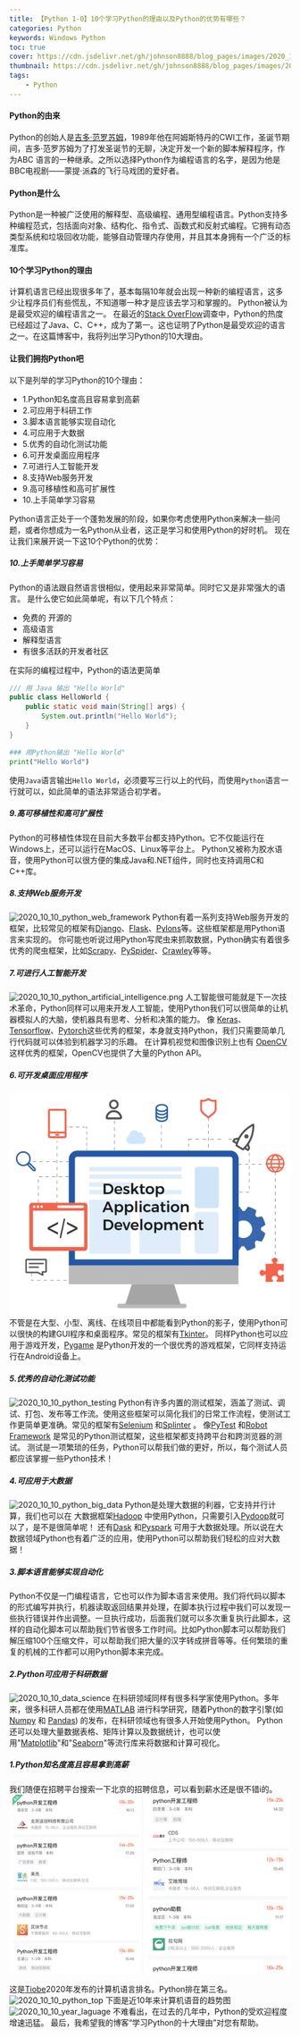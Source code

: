 ```yaml
---
title: 【Python 1-0】10个学习Python的理由以及Python的优势有哪些？
categories: Python
keywords: Windows Python
toc: true
cover: https://cdn.jsdelivr.net/gh/johnson8888/blog_pages/images/2020_10_10_python_artificial_intelligence.png
thumbnail: https://cdn.jsdelivr.net/gh/johnson8888/blog_pages/images/2020_10_10_python_artificial_intelligence.png
tags:
    - Python
---
```

#### **Python的由来**
Python的创始人是[吉多·范罗苏姆](https://baike.baidu.com/item/%E5%90%89%E5%A4%9A%C2%B7%E8%8C%83%E7%BD%97%E8%8B%8F%E5%A7%86)，1989年他在阿姆斯特丹的CWI工作，圣诞节期间，吉多·范罗苏姆为了打发圣诞节的无聊，决定开发一个新的脚本解释程序，作为ABC 语言的一种继承。之所以选择Python作为编程语言的名字，是因为他是BBC电视剧——蒙提·派森的飞行马戏团的爱好者。
#### **Python是什么**
Python是一种被广泛使用的解释型、高级编程、通用型编程语言。Python支持多种编程范式，包括面向对象、结构化、指令式、函数式和反射式编程。它拥有动态类型系统和垃圾回收功能，能够自动管理内存使用，并且其本身拥有一个广泛的标准库。
<!--more-->
#### **10个学习Python的理由**
计算机语言已经出现很多年了，基本每隔10年就会出现一种新的编程语言，这多少让程序员们有些慌乱，不知道哪一种才是应该去学习和掌握的。
Python被认为是最受欢迎的编程语言之一。
在最近的[Stack OverFlow](https://stackoverflow.com/)调查中，Python的热度已经超过了Java、C、C++，成为了第一。这也证明了Python是最受欢迎的语言之一。在这篇博客中，我将列出学习Python的10大理由。
#### **让我们拥抱Python吧**
以下是列举的学习Python的10个理由：
- 1.Python知名度高且容易拿到高薪
- 2.可应用于科研工作
- 3.脚本语言能够实现自动化
- 4.可应用于大数据
- 5.优秀的自动化测试功能
- 6.可开发桌面应用程序
- 7.可进行人工智能开发
- 8.支持Web服务开发
- 9.高可移植性和高可扩展性
- 10.上手简单学习容易

Python语言正处于一个蓬勃发展的阶段，如果你考虑使用Python来解决一些问题，或者你想成为一名Python从业者，这正是学习和使用Python的好时机。
现在让我们来展开说一下这10个Python的优势：


##### **10.上手简单学习容易**
Python的语法跟自然语言很相似，使用起来非常简单。同时它又是非常强大的语言。
是什么使它如此简单呢，有以下几个特点：
- 免费的 开源的
- 高级语言
- 解释型语言
- 有很多活跃的开发者社区

在实际的编程过程中，Python的语法更简单
``` Java
/// 用 Java 输出 "Hello World"
public class HelloWorld {
    public static void main(String[] args) {
        System.out.println("Hello World");
    }
}
```

``` Python
### 用Python输出 "Hello World"
print("Hello World")
```
使用`Java`语言输出`Hello World`，必须要写三行以上的代码，而使用`Python`语言一行就可以，如此简单的语法非常适合初学者。
##### **9.高可移植性和高可扩展性**
Python的可移植性体现在目前大多数平台都支持Python。它不仅能运行在Windows上，还可以运行在MacOS、Linux等平台上。
Python又被称为胶水语音，使用Python可以很方便的集成Java和.NET组件，同时也支持调用C和C++库。
##### **8.支持Web服务开发**
![2020_10_10_python_web_framework](https://cdn.jsdelivr.net/gh/johnson8888/blog_pages/images/2020_10_10_python_web_framework.jpg)
Python有着一系列支持Web服务开发的框架，比较常见的框架有[Django](https://github.com/django/django)、[Flask](https://github.com/pallets/flask)、[Pylons](https://pylonsproject.org/)等。这些框架都是用Python语言来实现的。
你可能也听说过用Python写爬虫来抓取数据，Python确实有着很多优秀的爬虫框架，比如[Scrapy](https://scrapy.org/)、[PySpider](https://github.com/binux/pyspider)、[Crawley](http://project.crawley-cloud.com/)等等。

##### **7.可进行人工智能开发**
![2020_10_10_python_artificial_intelligence.png](https://cdn.jsdelivr.net/gh/johnson8888/blog_pages/images/2020_10_10_python_artificial_intelligence.png)
人工智能很可能就是下一次技术革命，Python同样可以用来开发人工智能，使用Python我们可以很简单的让机器模拟人的大脑，使机器具有思考、分析和决策的能力。
像 [Keras](https://keras.io/)、[Tensorflow](https://www.tensorflow.org/)、[Pytorch](https://pytorch.org/)这些优秀的框架，本身就支持Python，我们只需要简单几行代码就可以体验到机器学习的乐趣。
在计算机视觉和图像识别上也有 [OpenCV](https://github.com/opencv/opencv)这样优秀的框架，OpenCV也提供了大量的Python API。

##### **6.可开发桌面应用程序**
![2020_10_10_python_desktop_app_development](https://raw.githubusercontent.com/Johnson8888/blog_pages/master/images/2020_10_10_python_desktop_app_development.png)
不管是在大型、小型、离线、在线项目中都能看到Python的影子，使用Python可以很快的构建GUI程序和桌面程序。常见的框架有[Tkinter](https://docs.python.org/3/library/tkinter.html)。
同样Python也可以应用于游戏开发，[Pygame](https://www.pygame.org/news) 是Python开发的一个很优秀的游戏框架，它同样支持运行在Android设备上。

##### **5.优秀的自动化测试功能**
![2020_10_10_python_testing](https://cdn.jsdelivr.net/gh/johnson8888/blog_pages/images/2020_10_10_python_testing.png)
Python有许多内置的测试框架，涵盖了测试、调试、打包、发布等工作流。使用这些框架可以简化我们的日常工作流程，使测试工作更简单更准确。常见的框架有[Selenium](www.selenium.dev) 和[Splinter](https://pypi.org/project/splinter/) 。
像[PyTest](https://docs.pytest.org/en/stable/) 和[Robot Framework](https://robotframework.org/) 是常见的Python测试框架，这些框架都支持跨平台和跨浏览器的测试。
测试是一项繁琐的任务，Python可以帮我们做的更好，所以，每个测试人员都应该掌握一些Python技术！
##### **4.可应用于大数据**
![2020_10_10_python_big_data](https://cdn.jsdelivr.net/gh/johnson8888/blog_pages/images/2020_10_10_python_big_data.png)
Python是处理大数据的利器，它支持并行计算，我们也可以在 大数据框架[Hadoop](https://hadoop.apache.org/) 中使用Python，只需要引入[Pydoop](https://pypi.org/project/pydoop/)就可以了，是不是很简单呢！
还有[Dask](https://dask.org/) 和[Pyspark](https://pypi.org/project/pyspark/) 可用于大数据处理。所以说在大数据领域Python也有着广泛的应用，使用Python可以帮助我们轻松的应对大数据！
##### **3.脚本语言能够实现自动化**
Python不仅是一门编程语言，它也可以作为脚本语言来使用。我们将代码以脚本的形式编写并执行，机器读取返回结果并处理，在脚本执行过程中我们可以发现一些执行错误并作出调整。一旦执行成功，后面我们就可以多次重复执行此脚本，这样的自动化脚本可以帮助我们节省很多工作时间。比如Python脚本可以帮助我们解压缩100个压缩文件，可以帮助我们把大量的汉字转成拼音等等。任何繁琐的重复的机械的工作都可以用Python脚本来完成。

##### **2.Python可应用于科研数据**
![2020_10_10_data_science](https://cdn.jsdelivr.net/gh/johnson8888/blog_pages/images/2020_10_10_data_science.png)
在科研领域同样有很多科学家使用Python。多年来，很多科研人员都在使用[MATLAB](https://www.mathworks.com/products/matlab.html) 进行科学研究，随着Python的数字引擎(如[Numpy](https://numpy.org/) 和 [Pandas](https://pandas.pydata.org/)) 的发布，在科研领域也有很多人开始使用Python。
Python还可以处理大量数据表格、矩阵计算以及数据统计，也可以使用"[Matplotlib](https://matplotlib.org/)"和"[Seaborn](http://seaborn.pydata.org/)"等流行库来将数据和计算可视化。


##### **1.Python知名度高且容易拿到高薪**
我们随便在招聘平台搜索一下北京的招聘信息，可以看到薪水还是很不错i的。
![2020_10_10_python_salary](https://raw.githubusercontent.com/Johnson8888/blog_pages/master/images/2020_10_10_python_salary.png)

这是[Tiobe](https://baike.baidu.com/item/TIOBE)2020年发布的计算机语言排名。Python排在第三名。
![2020_10_10_python_top](https://cdn.jsdelivr.net/gh/johnson8888/blog_pages/images/2020_10_10_python_top.png)
下面是近10年来计算机语音的趋势图
![2020_10_10_year_laguage](https://cdn.jsdelivr.net/gh/johnson8888/blog_pages/images/2020_10_10_year_laguage.png)
不难看出，在过去的几年中，Python的受欢迎程度增速迅猛。
最后，我希望我的博客“学习Python的十大理由”对您有帮助。